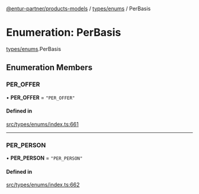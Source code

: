 [@entur-partner/products-models](../README.md) / [types/enums](../modules/types_enums.md) / PerBasis

# Enumeration: PerBasis

[types/enums](../modules/types_enums.md).PerBasis

## Enumeration Members

### PER\_OFFER

• **PER\_OFFER** = ``"PER_OFFER"``

#### Defined in

[src/types/enums/index.ts:661](https://github.com/entur/products-models/blob/main/src/types/enums/index.ts#L661)

___

### PER\_PERSON

• **PER\_PERSON** = ``"PER_PERSON"``

#### Defined in

[src/types/enums/index.ts:662](https://github.com/entur/products-models/blob/main/src/types/enums/index.ts#L662)
